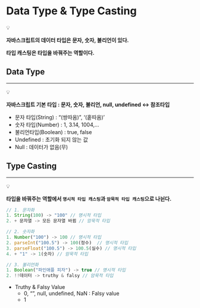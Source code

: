 # Data Type & Type Casting

<aside>
💡

**자바스크립트의 데이터 타입은 문자, 숫자, 불리언이 있다.**

**타입 캐스팅은 타입을 바꿔주는 역할이다.**

</aside>

## Data Type

---

<aside>
💡

**자바스크립트 기본 타입 : 문자, 숫자, 불리언, null, undefined ↔ 참조타입**

</aside>

- 문자 타입(String) : “(쌍따옴)”, ‘(홑따옴)’
- 숫자 타입(Number) : 1, 3.14, 1004,…
- 불리언타입(Boolean) : true, false
- Undefined : 초기화 되지 않는 값
- Null : 데이터가 없음(무)

## Type Casting

---

<aside>
💡

**타입을 바꿔주는 역할에서 `명시적 타입 캐스팅`과 `암묵적 타입 캐스팅`으로 나뉜다.**

</aside>

```jsx
// 1. 문자화
1. String(100) -> "100" // 명시적 타입
2. + 문자열 -> 모든 문자열 바뀜 // 암묵적 타입 

// 2. 숫자화
1. Number("100") -> 100 // 명시적 타입 
2. parseInt("100.5") -> 100(정수)  // 명시적 타입 
3. parseFloat("100.5") -> 100.5(실수) // 명시적 타입
4. + "1" -> 1(숫자) // 암묵적 타입

// 3. 불리언화
1. Boolean("파인애플 피자") -> true // 명시적 타입
2. !!데이터 -> truthy & falsy // 암묵적 타입

```

- Truthy & Falsy Value
    - 0, “”, null, undefined, NaN : Falsy value
    - 1
